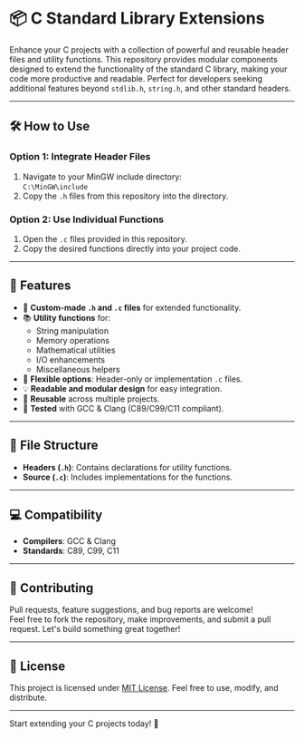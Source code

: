 # 📦 C Standard Library Extensions

Enhance your C projects with a collection of powerful and reusable header files and utility functions. This repository provides modular components designed to extend the functionality of the standard C library, making your code more productive and readable. Perfect for developers seeking additional features beyond `stdlib.h`, `string.h`, and other standard headers.

---

## 🛠️ How to Use

### Option 1: Integrate Header Files
1. Navigate to your MinGW include directory:  
   `C:\MinGW\include`
2. Copy the `.h` files from this repository into the directory.

### Option 2: Use Individual Functions
1. Open the `.c` files provided in this repository.
2. Copy the desired functions directly into your project code.

---

## 🚀 Features

- 🔧 **Custom-made `.h` and `.c` files** for extended functionality.
- 📚 **Utility functions** for:
  - String manipulation
  - Memory operations
  - Mathematical utilities
  - I/O enhancements
  - Miscellaneous helpers
- 🧱 **Flexible options**: Header-only or implementation `.c` files.
- 💡 **Readable and modular design** for easy integration.
- 🔁 **Reusable** across multiple projects.
- 🧪 **Tested** with GCC & Clang (C89/C99/C11 compliant).

---

## 📂 File Structure

- **Headers (`.h`)**: Contains declarations for utility functions.
- **Source (`.c`)**: Includes implementations for the functions.

---

## 💻 Compatibility

- **Compilers**: GCC & Clang
- **Standards**: C89, C99, C11

---

## 🤝 Contributing

Pull requests, feature suggestions, and bug reports are welcome!  
Feel free to fork the repository, make improvements, and submit a pull request. Let's build something great together!

---

## 📝 License

This project is licensed under [MIT License](LICENSE). Feel free to use, modify, and distribute.

---

Start extending your C projects today! 🚀